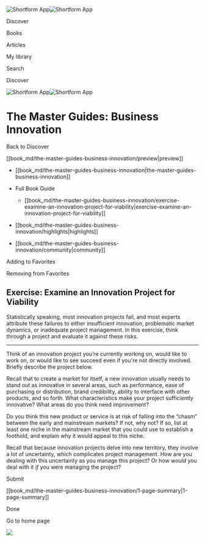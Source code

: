 ![Shortform App](/img/logo.36a2399e.svg)![Shortform App](/img/logo-dark.70c1b072.svg)

Discover

Books

Articles

My library

Search

Discover

![Shortform App](/img/logo.36a2399e.svg)![Shortform App](/img/logo-dark.70c1b072.svg)

# The Master Guides: Business Innovation

Back to Discover

[[book_md/the-master-guides-business-innovation/preview|preview]]

  * [[book_md/the-master-guides-business-innovation|the-master-guides-business-innovation]]
  * Full Book Guide

    * [[book_md/the-master-guides-business-innovation/exercise-examine-an-innovation-project-for-viability|exercise-examine-an-innovation-project-for-viability]]
  * [[book_md/the-master-guides-business-innovation/highlights|highlights]]
  * [[book_md/the-master-guides-business-innovation/community|community]]



Adding to Favorites 

Removing from Favorites 

## Exercise: Examine an Innovation Project for Viability

Statistically speaking, most innovation projects fail, and most experts attribute these failures to either insufficient innovation, problematic market dynamics, or inadequate project management. In this exercise, think through a project and evaluate it against these risks.

* * *

Think of an innovation project you’re currently working on, would like to work on, or would like to see succeed even if you're not directly involved. Briefly describe the project below.

Recall that to create a market for itself, a new innovation usually needs to stand out as innovative in several areas, such as performance, ease of purchasing or distribution, brand credibility, ability to interface with other products, and so forth. What characteristics make your project sufficiently innovative? What areas do you think need improvement?

Do you think this new product or service is at risk of falling into the “chasm” between the early and mainstream markets? If not, why not? If so, list at least one niche in the mainstream market that you could use to establish a foothold, and explain why it would appeal to this niche.

Recall that because innovation projects delve into new territory, they involve a lot of uncertainty, which complicates project management. How are you dealing with this uncertainty as you manage this project? Or how _would_ you deal with it _if_ you were managing the project?

Submit 

[[book_md/the-master-guides-business-innovation/1-page-summary|1-page-summary]]

Done

Go to home page 

![](https://bat.bing.com/action/0?ti=56018282&Ver=2&mid=040024a3-45ac-4e3e-9667-980b87928f5c&sid=1711133063fa11eebdec89a8b8ae3bbc&vid=171147a063fa11eea7440fcfeb230d96&vids=0&msclkid=N&pi=0&lg=en-US&sw=800&sh=600&sc=24&nwd=1&tl=Shortform%20%7C%20Book&p=https%3A%2F%2Fwww.shortform.com%2Fapp%2Fbook%2Fthe-master-guides-business-innovation%2Fexercise-examine-an-innovation-project-for-viability&r=&lt=497&evt=pageLoad&sv=1&rn=968861)
